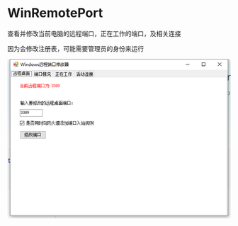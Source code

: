 # WinRemotePort
查看并修改当前电脑的远程端口，正在工作的端口，及相关连接

因为会修改注册表，可能需要管理员的身份来运行

![image](https://github.com/yibo7/WinRemotePort/blob/main/image.png)

